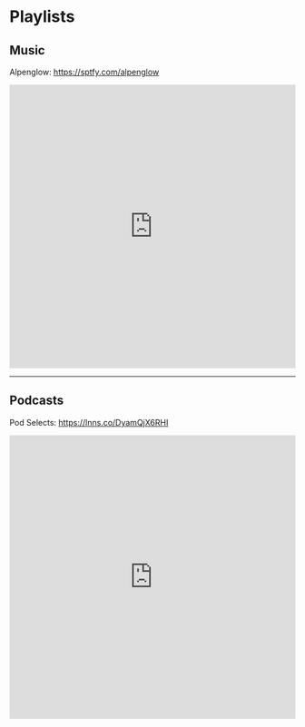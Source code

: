 # Playlists

## Music

Alpenglow: https://sptfy.com/alpenglow

<iframe src="https://open.spotify.com/embed/playlist/2RjZZvZz2wzFfj1jHEXy6j" width="100%" height="500" frameborder="0" allowtransparency="true" allow="encrypted-media"></iframe>

---

## Podcasts

Pod Selects: https://lnns.co/DyamQjX6RHI

<iframe src="https://www.listennotes.com/listen/aayuppal-s-listen-later-1oOPeNKVlgc/episodes/embed/" height="500px" width="100%" style="width: 1px; min-width: 100%;" frameborder="0" scrolling="no"></iframe>

